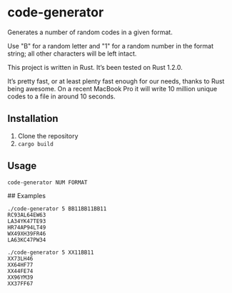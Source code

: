 # code-generator

Generates a number of random codes in a given format.

Use "B" for a random letter and "1" for a random number in the format
string; all other characters will be left intact.

This project is written in Rust. It’s been tested on Rust 1.2.0.

It’s pretty fast, or at least plenty fast enough for our needs, thanks
to Rust being awesome. On a recent MacBook Pro it will write 10 million
unique codes to a file in around 10 seconds.

## Installation

1. Clone the repository
2. `cargo build`

## Usage

	code-generator NUM FORMAT

## Examples

	./code-generator 5 BB11BB11BB11
	RC93AL64EW63
	LA34YK47TE93
	HR74AP94LT49
	WX49XH39FR46
	LA63KC47PW34

	./code-generator 5 XX11BB11
	XX73LH46
	XX64HF77
	XX44FE74
	XX96YM39
	XX37FF67

